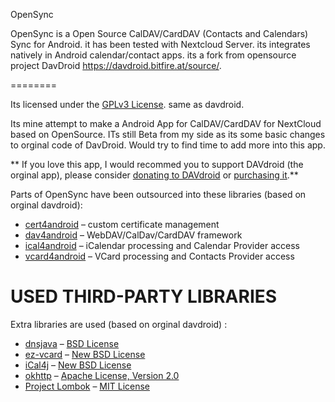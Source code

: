 


OpenSync 


OpenSync is a Open Source CalDAV/CardDAV (Contacts and Calendars) Sync for Android. it has been tested with Nextcloud Server. its integrates natively in Android calendar/contact apps. its a fork from opensource project DavDroid https://davdroid.bitfire.at/source/.

========

Its licensed under the [GPLv3 License](LICENSE). same as davdroid.

Its mine attempt to make a Android App for CalDAV/CardDAV for NextCloud based on OpenSource.
ITs still Beta from my side as its some basic changes to orginal code of DavDroid.
Would try to find time to add more into this app.


**
If you love this app, I would recommed you to support DAVdroid (the orginal app), please consider [donating to DAVdroid](https://davdroid.bitfire.at/donate/)
or [purchasing it](https://davdroid.bitfire.at/download/).**

Parts of OpenSync have been outsourced into these libraries (based on orginal davdroid):

* [cert4android](https://gitlab.com/bitfireAT/cert4android) – custom certificate management
* [dav4android](https://gitlab.com/bitfireAT/dav4android) – WebDAV/CalDav/CardDAV framework
* [ical4android](https://gitlab.com/bitfireAT/ical4android) – iCalendar processing and Calendar Provider access
* [vcard4android](https://gitlab.com/bitfireAT/vcard4android) – VCard processing and Contacts Provider access


USED THIRD-PARTY LIBRARIES
==========================

Extra libraries are used  (based on orginal davdroid) :

* [dnsjava](http://www.xbill.org/dnsjava/) – [BSD License](http://www.xbill.org/dnsjava/dnsjava-current/LICENSE)
* [ez-vcard](https://code.google.com/p/ez-vcard/) – [New BSD License](http://opensource.org/licenses/BSD-3-Clause)
* [iCal4j](http://ical4j.sourceforge.net/) – [New BSD License](http://sourceforge.net/p/ical4j/ical4j/ci/default/tree/LICENSE)
* [okhttp](https://square.github.io/okhttp/) – [Apache License, Version 2.0](https://square.github.io/okhttp/#license)
* [Project Lombok](http://projectlombok.org/) – [MIT License](http://opensource.org/licenses/mit-license.php)
